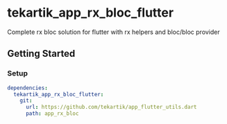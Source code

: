 # tekartik_app_rx_bloc_flutter

Complete rx bloc solution for flutter with rx helpers and bloc/bloc provider

## Getting Started

### Setup

```yaml
dependencies:
  tekartik_app_rx_bloc_flutter:
    git:
      url: https://github.com/tekartik/app_flutter_utils.dart
      path: app_rx_bloc
```
